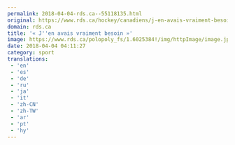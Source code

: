 ```yaml
---
permalink: 2018-04-04-rds.ca--55118135.html
original: https://www.rds.ca/hockey/canadiens/j-en-avais-vraiment-besoin-1.6025336?localLinksEnabled=false
domain: rds.ca
title: '« J''en avais vraiment besoin »'
image: https://www.rds.ca/polopoly_fs/1.6025384!/img/httpImage/image.jpg_gen/derivatives/details-xhdpi/image.jpg
date: 2018-04-04 04:11:27
category: sport
translations: 
 - 'en'
 - 'es'
 - 'de'
 - 'ru'
 - 'ja'
 - 'it'
 - 'zh-CN'
 - 'zh-TW'
 - 'ar'
 - 'pt'
 - 'hy'
---
```


